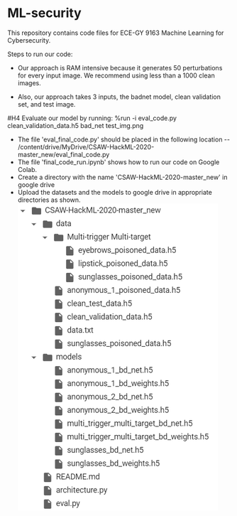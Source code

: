 # ML-security

This repository contains code files for ECE-GY 9163 Machine Learning for Cybersecurity.

Steps to run our code:

* Our approach is RAM intensive because it generates 50 perturbations for every input image. We recommend using less than a 1000 clean images.
 
* Also, our approach takes 3 inputs, the badnet model, clean validation set, and test image.

#H4 Evaluate our model by running: %run -i eval_code.py    clean_validation_data.h5    bad_net   test_img.png

* The file 'eval_final_code.py' should be placed in the following location -- /content/drive/MyDrive/CSAW-HackML-2020-master_new/eval_final_code.py
* The file 'final_code_run.ipynb' shows how to run our code on Google Colab. 
* Create a directory with the name 'CSAW-HackML-2020-master_new' in google drive 
* Upload the datasets and the models to google drive in appropriate directories as shown.
![](ml_sec_dir_str.png)
  
  



